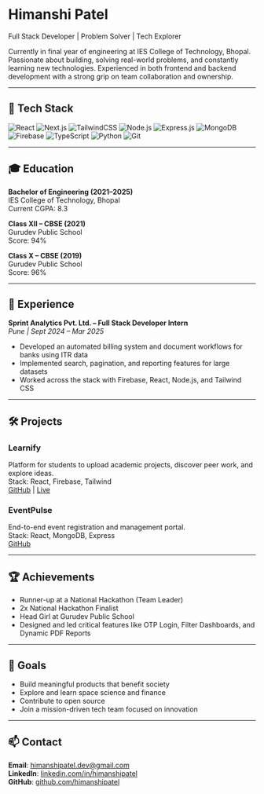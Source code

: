 # Himanshi Patel

Full Stack Developer | Problem Solver | Tech Explorer

Currently in final year of engineering at IES College of Technology, Bhopal. Passionate about building, solving real-world problems, and constantly learning new technologies. Experienced in both frontend and backend development with a strong grip on team collaboration and ownership.

---

## 🚀 Tech Stack

![React](https://img.shields.io/badge/React-20232A?style=flat&logo=react&logoColor=61DAFB)
![Next.js](https://img.shields.io/badge/Next.js-000000?style=flat&logo=nextdotjs&logoColor=white)
![TailwindCSS](https://img.shields.io/badge/TailwindCSS-0EA5E9?style=flat&logo=tailwindcss&logoColor=white)
![Node.js](https://img.shields.io/badge/Node.js-339933?style=flat&logo=nodedotjs&logoColor=white)
![Express.js](https://img.shields.io/badge/Express.js-000000?style=flat&logo=express&logoColor=white)
![MongoDB](https://img.shields.io/badge/MongoDB-4EA94B?style=flat&logo=mongodb&logoColor=white)
![Firebase](https://img.shields.io/badge/Firebase-FFCA28?style=flat&logo=firebase&logoColor=white)
![TypeScript](https://img.shields.io/badge/TypeScript-3178C6?style=flat&logo=typescript&logoColor=white)
![Python](https://img.shields.io/badge/Python-3776AB?style=flat&logo=python&logoColor=white)
![Git](https://img.shields.io/badge/Git-F05032?style=flat&logo=git&logoColor=white)

---

## 🎓 Education

**Bachelor of Engineering (2021–2025)**  
IES College of Technology, Bhopal  
Current CGPA: 8.3  

**Class XII – CBSE (2021)**  
Gurudev Public School  
Score: 94%

**Class X – CBSE (2019)**  
Gurudev Public School  
Score: 96%

---

## 💼 Experience

**Sprint Analytics Pvt. Ltd. – Full Stack Developer Intern**  
_Pune | Sept 2024 – Mar 2025_  
- Developed an automated billing system and document workflows for banks using ITR data  
- Implemented search, pagination, and reporting features for large datasets  
- Worked across the stack with Firebase, React, Node.js, and Tailwind CSS  

---

## 🛠️ Projects

### Learnify  
Platform for students to upload academic projects, discover peer work, and explore ideas.  
Stack: React, Firebase, Tailwind  
[GitHub](https://github.com/yourusername/learnify) | [Live](https://learnify.vercel.app)

### EventPulse  
End-to-end event registration and management portal.  
Stack: React, MongoDB, Express  
[GitHub](https://github.com/yourusername/eventpulse)

---

## 🏆 Achievements

- Runner-up at a National Hackathon (Team Leader)  
- 2x National Hackathon Finalist  
- Head Girl at Gurudev Public School  
- Designed and led critical features like OTP Login, Filter Dashboards, and Dynamic PDF Reports

---

## 📌 Goals

- Build meaningful products that benefit society  
- Explore and learn space science and finance  
- Contribute to open source  
- Join a mission-driven tech team focused on innovation

---

## 📫 Contact

**Email**: himanshipatel.dev@gmail.com  
**LinkedIn**: [linkedin.com/in/himanshipatel](https://linkedin.com/in/himanshipatel)  
**GitHub**: [github.com/himanshipatel](https://github.com/himanshipatel)
